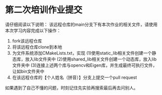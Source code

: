 # 第二次培训作业提交
请仔细阅读以下说明：
该远程仓库的main分支下有本次作业的相关文件，请使用本次学习内容完成以下操作：
1. fork该远程仓库
2. 将该远程仓库clone到本地
3. 为文件系统添加CMakeLists.txt，实现
(1)使用static_lib相关文件创建一个静态库，放入lib文件夹中
(2)使用shared_lib相关文件创建一个动态库，放入lib文件夹中
(3)连接上述两个库与opencv和Eigen库，并生成最终可执行文件，让如bin文件夹中
4. 在该远程仓库的【个人姓名（拼音）】分支上提交一个pull request

如果遇到了自己不懂的问题，时刻记住先实验再搜索最后再去问别人。